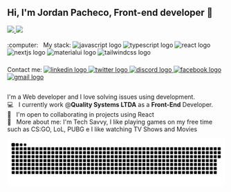 ## Hi, I'm Jordan Pacheco, Front-end developer 👋
<div>
 <a href="https://github.com/jordanpacheco1">
  <img height="180em" src="https://github-readme-stats.vercel.app/api?username=jordanpacheco1&show_icons=true&theme=tokyonight&include_all_commits=true&count_private=true" />
  <img height="180em" src="https://github-readme-stats.vercel.app/api/top-langs/?username=jordanpacheco1&layout=compact&langs_count=16&theme=tokyonight" />
 </a>
</div>
  
<div style="display: inline_block"><br>
 :computer: &nbsp; My stack:
  <img src="https://cdn.jsdelivr.net/gh/devicons/devicon/icons/javascript/javascript-original.svg" height="40" width="52" alt="javascript logo"  />
  <img src="https://cdn.jsdelivr.net/gh/devicons/devicon/icons/typescript/typescript-original.svg" height="40" width="52" alt="typescript logo"  />
  <img src="https://cdn.jsdelivr.net/gh/devicons/devicon/icons/react/react-original.svg" height="40" width="52" alt="react logo"  />
  <img src="https://cdn.jsdelivr.net/gh/devicons/devicon/icons/nextjs/nextjs-original.svg" height="40" width="52" alt="nextjs logo"  />
  <img src="https://cdn.jsdelivr.net/gh/devicons/devicon/icons/materialui/materialui-original.svg" height="40" width="52" alt="materialui logo"  />
  <img src="https://cdn.jsdelivr.net/gh/devicons/devicon/icons/tailwindcss/tailwindcss-original-wordmark.svg" height="40" width="52" alt="tailwindcss logo"  />
</div>

###
Contact me: 
  <a href="https://www.linkedin.com/in/jordan-pacheco/" target="_blank">
    <img src="https://raw.githubusercontent.com/maurodesouza/profile-readme-generator/master/src/assets/icons/social/linkedin/default.svg" width="52" height="40" alt="linkedin logo"  />
  </a>
  <a href="https://twitter.com/JordanPBorges" target="_blank">
    <img src="https://raw.githubusercontent.com/maurodesouza/profile-readme-generator/master/src/assets/icons/social/twitter/default.svg" width="52" height="40" alt="twitter logo"  />
  </a>
  <a href="Soulsgod#0142" target="_blank">
    <img src="https://raw.githubusercontent.com/maurodesouza/profile-readme-generator/master/src/assets/icons/social/discord/default.svg" width="52" height="40" alt="discord logo"  />
  </a>
  <a href="https://www.facebook.com/JordanPachecoo" target="_blank">
    <img src="https://raw.githubusercontent.com/maurodesouza/profile-readme-generator/master/src/assets/icons/social/facebook/default.svg" width="52" height="40" alt="facebook logo"  />
  </a>
  <a href="mailto:jordanrune@gmail.com" target="_blank">
    <img src="https://raw.githubusercontent.com/maurodesouza/profile-readme-generator/master/src/assets/icons/social/gmail/default.svg" width="52" height="40" alt="gmail logo"  />
  </a>
###

  ##
  

 
 I'm a Web developer and I love solving issues using development.
 <br/> :computer:  &nbsp; I currently work @**Quality Systems LTDA** as a **Front-End** Developer.
 <br/> :purple_heart: &nbsp; I'm open to collaborating in projects using React
 <br/> 💬  &nbsp; More about me: I'm Tech Savvy, I like playing games on my free time such as CS:GO, LoL, PUBG e I like watching TV Shows and Movies
 
 ![Snake animation](https://github.com/jordanpacheco1/jordanpacheco1/blob/output/github-contribution-grid-snake.svg)
